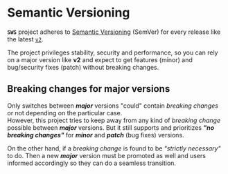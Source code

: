 # Semantic Versioning

**`SWS`** project adheres to [Semantic Versioning](https://semver.org/) (SemVer) for every release like the latest [`v2`](https://github.com/static-web-server/static-web-server/blob/master/CHANGELOG.md).

The project privileges stability, security and performance, so you can rely on a major version like **v2** and expect to get features (minor) and bug/security fixes (patch) without breaking changes.

## Breaking changes for major versions

Only switches between ***major*** versions "could" contain *breaking changes* or not depending on the particular case.<br>
However, this project tries to keep away from any kind of _breaking change_ possible between ***major*** versions. But it still supports and prioritizes ***"no breaking changes"*** for ***minor*** and ***patch*** (bug fixes) versions.

On the other hand, if a *breaking change* is found to be *"strictly necessary"* to do. Then a new ***major*** version must be promoted as well and users informed accordingly so they can do a seamless transition.
